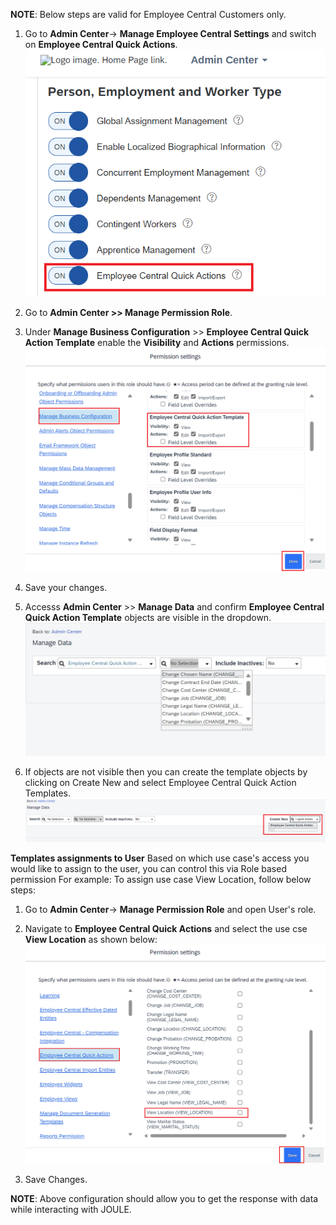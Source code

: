 **NOTE**: Below steps are valid for Employee Central Customers only.
1. Go to **Admin Center**-> **Manage Employee Central Settings** and switch on **Employee Central Quick Actions**.</br>
![EC_QA_Template](1Manage_EC_Settings.png)

3. Go to **Admin Center >> Manage Permission Role**.
4. Under **Manage Business Configuration** >> **Employee Central Quick Action Template** enable the **Visibility** and **Actions** permissions.</br>
![EC_QA_Template](2MBC_Permission.png)

5. Save your changes.
7. Accesss **Admin Center** >> **Manage Data** and confirm **Employee Central Quick Action Template** objects are visible in the dropdown.</br>
![EC_QA_Template](6MD_dropdown.jpg)

9. If objects are not visible then you can create the template objects by clicking on Create New and select Employee Central Quick Action Templates.</br>
![EC_QA_Template](4Create_EC_QA.png)

**Templates assignments to User**
Based on which use case's access you would like to assign to the user, you can control this via Role based permission
For example: To assign use case View Location, follow below steps:
1. Go to **Admin Center**-> **Manage Permission Role** and open User's role.
2. Navigate to **Employee Central Quick Actions** and select the use cse **View Location** as shown below:</br>
![EC_QA_Template](3QA_Permission.png)

4. Save Changes.

**NOTE**: Above configuration should allow you to get the response with data while interacting with JOULE.
